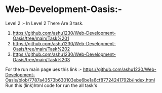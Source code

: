 # Web-Development-Oasis:-

Level 2 :- In Level 2 There Are 3 task.

  1. https://github.com/ashu1230/Web-Development-Oasis/tree/main/Task%201
  2. https://github.com/ashu1230/Web-Development-Oasis/tree/main/Task%202
  3. https://github.com/ashu1230/Web-Development-Oasis/tree/main/Task%203


For the run main page ues this link :- https://github.com/ashu1230/Web-Development-Oasis/blob/7787a43573b630103ebe6be1a6cf87724241792b/index.html
<br>
        Run this (link)html code for run the all task's
